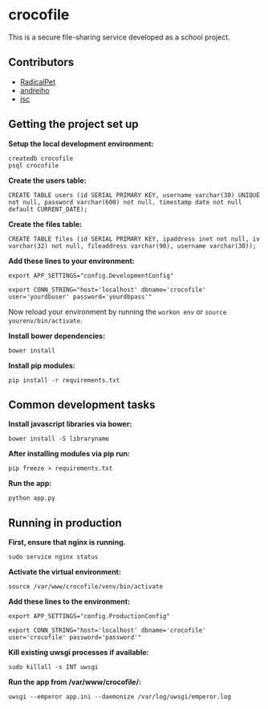 crocofile
==========================

This is a secure file-sharing service developed as a school project.

Contributors
------------------------

* [RadicalPet](https://github.com/RadicalPet)
* [andreiho](https://github.com/andreiho)
* [jsc](https://github.com/skovsgaard/)

Getting the project set up
------------------------

**Setup the local development environment:**

```
createdb crocofile
psql crocofile
```

**Create the users table:**

```
CREATE TABLE users (id SERIAL PRIMARY KEY, username varchar(30) UNIQUE not null, password varchar(600) not null, timestamp date not null default CURRENT_DATE);
```

**Create the files table:**

```
CREATE TABLE files (id SERIAL PRIMARY KEY, ipaddress inet not null, iv varchar(32) not null, fileaddress varchar(90), username varchar(30));
```

**Add these lines to your environment:**

```
export APP_SETTINGS="config.DevelopmentConfig"
```

```
export CONN_STRING="host='localhost' dbname='crocofile' user='yourdbuser' password='yourdbpass'"
```

Now reload your environment by running the ```workon env``` or ```source yourenv/bin/activate```.

**Install bower dependencies:**

```
bower install
```

**Install pip modules:**

```
pip install -r requirements.txt
```

Common development tasks
------------------------

**Install javascript libraries via bower:**

```
bower install -S libraryname
```

**After installing modules via pip run:**
```
pip freeze > requirements.txt
```

**Run the app:**

```
python app.py
```

Running in production
------------------------

**First, ensure that nginx is running.**

```
sudo service nginx status
```

**Activate the virtual environment:**

```
source /var/www/crocofile/venv/bin/activate
```

**Add these lines to the environment:**

```
export APP_SETTINGS="config.ProductionConfig"
```

```
export CONN_STRING="host='localhost' dbname='crocofile' user='crocofile' password='password'"
```

**Kill existing uwsgi processes if available:**

```
sudo killall -s INT uwsgi
```

**Run the app from /var/www/crocofile/:**

```
uwsgi --emperor app.ini --daemonize /var/log/uwsgi/emperor.log
```
